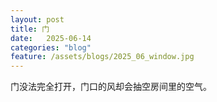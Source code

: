 ```yaml
---
layout: post
title: 门
date:   2025-06-14
categories: "blog"
feature: /assets/blogs/2025_06_window.jpg
---
```


门没法完全打开，门口的风却会抽空房间里的空气。



